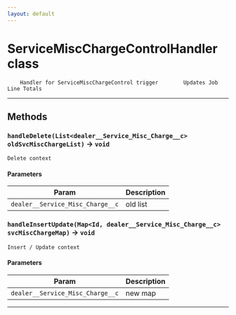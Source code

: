 ```yaml
---
layout: default
---
```

# ServiceMiscChargeControlHandler class

 		Handler for ServiceMiscChargeControl trigger 		Updates Job Line Totals

---
## Methods
### `handleDelete(List<dealer__Service_Misc_Charge__c> oldSvcMiscChargeList)` → `void`

 	Delete context

#### Parameters
|Param|Description|
|-----|-----------|
|`dealer__Service_Misc_Charge__c` |  old list |

### `handleInsertUpdate(Map<Id, dealer__Service_Misc_Charge__c> svcMiscChargeMap)` → `void`

 	Insert / Update context

#### Parameters
|Param|Description|
|-----|-----------|
|`dealer__Service_Misc_Charge__c` |  new map |

---
